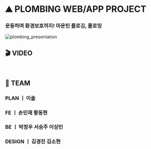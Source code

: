 # ⛰ PLOMBING WEB/APP PROJECT
### 운동하며 환경보호까지! 마운틴 플로깅, 플로밍
![plombing_presentation](https://github.com/Plombing-Repository/.github/assets/85218523/4d399113-ee76-48cf-be3c-a0f0d4223672)
<br />

## 🎬 VIDEO
<br />

## 👥 TEAM
### PLAN ㅣ 이솔
### FE ㅣ 손민재 황동현
### BE ㅣ 박정우 서승주 이상민
### DESIGN ㅣ 김경진 김소현
